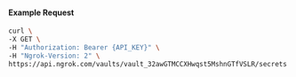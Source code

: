 <!-- Code generated for API Clients. DO NOT EDIT. -->

#### Example Request

```bash
curl \
-X GET \
-H "Authorization: Bearer {API_KEY}" \
-H "Ngrok-Version: 2" \
https://api.ngrok.com/vaults/vault_32awGTMCCXHwqst5MshnGTfVSLR/secrets
```
